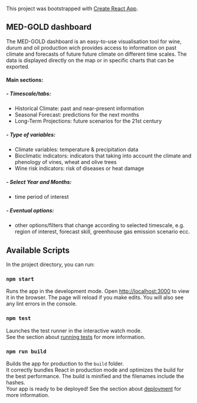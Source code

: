 This project was bootstrapped with [Create React App](https://github.com/facebook/create-react-app).

## MED-GOLD dashboard
The MED-GOLD dashboard is an easy-to-use visualisation tool for wine, durum and oil production wich provides access to information on past climate and forecasts of future future climate on different time scales. 
The data is displayed directly on the map or in specific charts that can be exported.

#### Main sections:
##### - Timescale/tabs:
- Historical Climate: past and near-present information
- Seasonal Forecast: predictions for the next months
- Long-Term Projections: future scenarios for the 21st century

##### - Type of variables:
- Climate variables: temperature & precipitation data
- Bioclimatic indicators:  indicators that taking into account the climate and phenology of vines, wheat and olive trees
- Wine risk indicators: risk of diseases or heat damage

##### - Select Year and Months: 
- time period of interest

##### - Eventual options:
- other options/filters that change according to selected timescale, e.g. region of interest, forecast skill, greenhouse gas emission scenario ecc.


## Available Scripts
In the project directory, you can run:

### `npm start`
Runs the app in the development mode.
Open [http://localhost:3000](http://localhost:3000) to view it in the browser.
The page will reload if you make edits.
You will also see any lint errors in the console.

### `npm test`
Launches the test runner in the interactive watch mode.<br>
See the section about [running tests](https://facebook.github.io/create-react-app/docs/running-tests) for more information.

### `npm run build`
Builds the app for production to the `build` folder.<br>
It correctly bundles React in production mode and optimizes the build for the best performance.
The build is minified and the filenames include the hashes.<br>
Your app is ready to be deployed!
See the section about [deployment](https://facebook.github.io/create-react-app/docs/deployment) for more information.